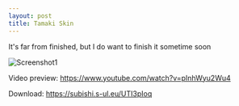 ```yaml
---
layout: post
title: Tamaki Skin
---
```


It's far from finished, but I do want to finish it sometime soon

![Screenshot1](https://subishi.github.io/images/screenshot6936.jpg)

Video preview: https://www.youtube.com/watch?v=pInhWyu2Wu4

Download: https://subishi.s-ul.eu/UTI3pIoq